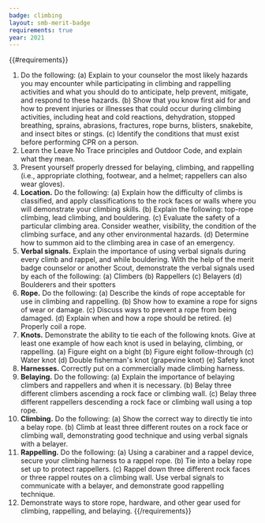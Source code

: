 ```yaml
---
badge: climbing
layout: smb-merit-badge
requirements: true
year: 2021
---
```


{{#requirements}}
1. Do the following:
    (a) Explain to your counselor the most likely hazards you may encounter while participating in climbing and rappelling activities and what you should do to anticipate, help prevent, mitigate, and respond to these hazards.
    (b) Show that you know first aid for and how to prevent injuries or illnesses that could occur during climbing activities, including heat and cold reactions, dehydration, stopped breathing, sprains, abrasions, fractures, rope burns, blisters, snakebite, and insect bites or stings.
    (c) Identify the conditions that must exist before performing CPR on a person.
2. Learn the Leave No Trace principles and Outdoor Code, and explain what they mean.
3. Present yourself properly dressed for belaying, climbing, and rappelling (i.e., appropriate clothing, footwear, and a helmet; rappellers can also wear gloves).
4. **Location.** Do the following:
    (a) Explain how the difficulty of climbs is classified, and apply classifications to the rock faces or walls where you will demonstrate your climbing skills.
    (b) Explain the following: top-rope climbing, lead climbing, and bouldering.
    (c) Evaluate the safety of a particular climbing area. Consider weather, visibility, the condition of the climbing surface, and any other environmental hazards.
    (d) Determine how to summon aid to the climbing area in case of an emergency.
5. **Verbal signals.** Explain the importance of using verbal signals during every climb and rappel, and while bouldering. With the help of the merit badge counselor or another Scout, demonstrate the verbal signals used by each of the following:
    (a) Climbers
    (b) Rappellers
    (c) Belayers
    (d) Boulderers and their spotters
6. **Rope.** Do the following:
    (a) Describe the kinds of rope acceptable for use in climbing and rappelling.
    (b) Show how to examine a rope for signs of wear or damage.
    (c) Discuss ways to prevent a rope from being damaged.
    (d) Explain when and how a rope should be retired.
    (e) Properly coil a rope.
7. **Knots.** Demonstrate the ability to tie each of the following knots. Give at least one example of how each knot is used in belaying, climbing, or rappelling.
    (a) Figure eight on a bight
    (b) Figure eight follow-through
    (c) Water knot
    (d) Double fisherman's knot (grapevine knot)
    (e) Safety knot
8. **Harnesses.** Correctly put on a commercially made climbing harness.
9. **Belaying.** Do the following:
    (a) Explain the importance of belaying climbers and rappellers and when it is necessary.
    (b) Belay three different climbers ascending a rock face or climbing wall.
    (c) Belay three different rappellers descending a rock face or climbing wall using a top rope.
10. **Climbing.** Do the following:
    (a) Show the correct way to directly tie into a belay rope.
    (b) Climb at least three different routes on a rock face or climbing wall, demonstrating good technique and using verbal signals with a belayer.
11. **Rappelling.** Do the following:
    (a) Using a carabiner and a rappel device, secure your climbing harness to a rappel rope.
    (b) Tie into a belay rope set up to protect rappellers.
    (c) Rappel down three different rock faces or three rappel routes on a climbing wall. Use verbal signals to communicate with a belayer, and demonstrate good rappelling technique.
12. Demonstrate ways to store rope, hardware, and other gear used for climbing, rappelling, and belaying.
{{/requirements}}
